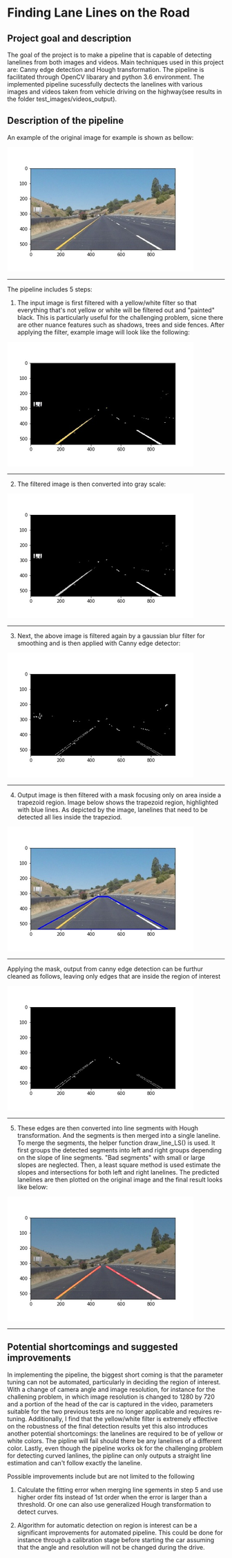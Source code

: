 # Finding Lane Lines on the Road

## Project goal and description

The goal of the project is to make a pipeline that is capable of detecting lanelines from both images and videos. Main techniques used in this project are: Canny edge detection and Hough transformation. The pipeline is facilitated through OpenCV libarary and python 3.6 environment. The implemented pipeline sucessfully dectects the lanelines with various images and videos taken from vehicle driving on the highway(see results in the folder test_images/videos_output).

## Description of the pipeline
An example of the original image for example is shown as bellow:

<img src="test_images_output/Original.jpg"/>

---

The pipeline includes 5 steps: 

1. The input image is first filtered with a yellow/white filter so that everything that's not yellow or white will be filtered out and "painted" black. This is particularly useful for the challenging problem, sicne there are other nuance features such as shadows, trees and side fences. After applying the filter, example image will look like the following:

<img src="test_images_output/Yellow_white_filter.jpg"/>

---

2. The filtered image is then converted into gray scale: 

<img src="test_images_output/Gray_scale.jpg"/>

---

3. Next, the above image is filtered again by a gaussian blur filter for smoothing and is then applied with Canny edge detector:

<img src="test_images_output/Canny_edge.jpg"/>

---

4. Output image is then filtered with a mask focusing only on area inside a trapezoid region. Image below shows the trapezoid region, highlighted with blue lines. As depicted by the image, lanelines that need to be detected all lies inside the trapeziod.

<img src="test_images_output/Trapezoid_region.jpg"/>

---

   Applying the mask, output from canny edge detection can be furthur cleaned as follows, leaving only edges that are inside the      region of interest

<img src="test_images_output/Region_of_interest.jpg"/>

---

5. These edges are then converted into line segments with Hough transformation. And the segments is then merged into a single laneline. To merge the segments, the helper function draw_line_LS() is used. It first groups the detected segments into left and right groups depending on the slope of line segments. "Bad segments" with small or large slopes are neglected. Then, a least square method is used estimate the slopes and intersections for both left and right lanelines. The predicted lanelines are then plotted on the original image and the final result looks like below: 

<img src="test_images_output/Final_result.jpg"/>

---


## Potential shortcomings and suggested improvements
In implementing the pipeline, the biggest short coming is that the parameter tuning can not be automated, particularly in deciding the region of interest. With a change of camera angle and image resolution, for instance for the challening problem, in which image resolution is changed to 1280 by 720 and a portion of the head of the car is captured in the video, parameters suitable for the two previous tests are no longer applicable and requires re-tuning. Additionally, I find that the yellow/white filter is extremely effective on the robustness of the final detection results yet this also introduces another potential shortcomings: the lanelines are required to be of yellow or white colors. The pipline will fail should there be any lanelines of a different color. Lastly, even though the pipeline works ok for the challenging problem for detecting curved lanlines, the pipline can only outputs a straight line estimation and can't follow exactly the laneline. 

Possible improvements include but are not limited to the following

1.  Calculate the fitting error when merging line sgements in step 5 and use higher order fits instead of 1st order when the error is larger than a threshold. Or one can also use generalized Hough transformation to detect curves. 

2. Algorithm for automatic detection on region is interest can be a significant improvements for automated pipeline. This could be done for instance through a calibration stage before starting the car assuming that the angle and resolution will not be changed during the drive.  

